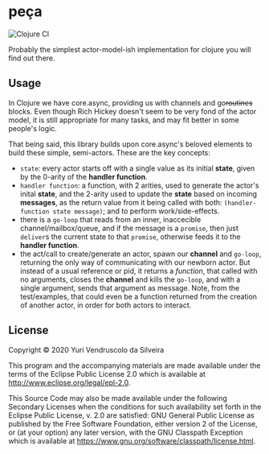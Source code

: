 # peça

![Clojure CI](https://github.com/yvendruscolo/peca/workflows/Clojure%20CI/badge.svg?branch=master)


Probably the simplest actor-model-ish implementation for clojure you will find out there.

## Usage

In Clojure we have core.async, providing us with channels and go~~routines~~ blocks.
Even though Rich Hickey doesn't seem to be very fond of the actor model, it is still appropriate for many tasks, and may fit better in some people's logic.

That being said, this library builds upon core.async's beloved elements to build these simple, semi-actors. These are the key concepts:

* `state`: every actor starts off with a single value as its initial **state**, given by the 0-arity of the **handler function**.
* `handler function`: a function, with 2 arities, used to generate the actor's inital **state**, and the 2-arity used to update the **state** based on incoming **messages**, as the return value from it being called with both: `(handler-function state message)`; and to perform work/side-effects.
* there is a `go-loop` that reads from an inner, inaccecible channel/mailbox/queue, and if the message is a `promise`, then just `deliver`s the current state to that `promise`, otherwise feeds it to the **handler function**.
* the act/call to create/generate an actor, spawn our **channel** and `go-loop`, returning the only way of communicating with our newborn actor. But instead of a usual reference or pid, it returns a *function*, that called with no arguments, closes the **channel** and kills the `go-loop`, and with a single argument, sends that argument as message. Note, from the test/examples, that could even be a function returned from the creation of another actor, in order for both actors to interact.

## License

Copyright © 2020 Yuri Vendruscolo da Silveira

This program and the accompanying materials are made available under the
terms of the Eclipse Public License 2.0 which is available at
http://www.eclipse.org/legal/epl-2.0.

This Source Code may also be made available under the following Secondary
Licenses when the conditions for such availability set forth in the Eclipse
Public License, v. 2.0 are satisfied: GNU General Public License as published by
the Free Software Foundation, either version 2 of the License, or (at your
option) any later version, with the GNU Classpath Exception which is available
at https://www.gnu.org/software/classpath/license.html.
